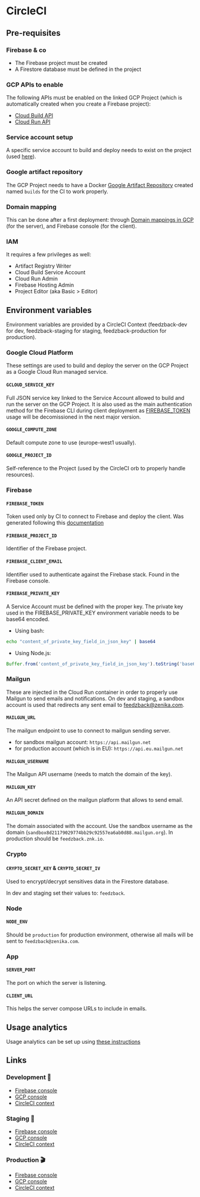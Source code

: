 # CircleCI

## Pre-requisites

### Firebase & co

- The Firebase project must be created
- A Firestore database must be defined in the project

### GCP APIs to enable

The following APIs must be enabled on the linked GCP Project (which is automatically created when you create a Firebase project):

- [Cloud Build API](https://console.cloud.google.com/apis/library/cloudbuild.googleapis.com)
- [Cloud Run API](https://console.cloud.google.com/apis/library/run.googleapis.com)

### Service account setup

A specific service account to build and deploy needs to exist on the project (used [here](#gcloud_service_key)).

### Google artifact repository

The GCP Project needs to have a Docker [Google Artifact Repository](https://console.cloud.google.com/artifacts) created named `builds` for the CI to work properly.

### Domain mapping

This can be done after a first deployment: through [Domain mappings in GCP](https://console.cloud.google.com/run/domains) (for the server), and Firebase console (for the client).

### IAM

It requires a few privileges as well:

- Artifact Registry Writer
- Cloud Build Service Account
- Cloud Run Admin
- Firebase Hosting Admin
- Project Editor (aka Basic > Editor)

## Environment variables

Environment variables are provided by a CircleCI Context (feedzback-dev for dev, feedzback-staging for staging, feedzback-production for production).

### Google Cloud Platform

These settings are used to build and deploy the server on the GCP Project as a Google Cloud Run managed service.

#### `GCLOUD_SERVICE_KEY`

Full JSON service key linked to the Service Account allowed to build and run the server on the GCP Project.
It is also used as the main authentication method for the Firebase CLI during client deployment as [FIREBASE_TOKEN](#firebase_token) usage will be decomissioned in the next major version.

#### `GOOGLE_COMPUTE_ZONE`

Default compute zone to use (europe-west1 usually).

#### `GOOGLE_PROJECT_ID`

Self-reference to the Project (used by the CircleCI orb to properly handle resources).

### Firebase

#### `FIREBASE_TOKEN`

Token used only by CI to connect to Firebase and deploy the client. Was generated following this [documentation](https://firebase.google.com/docs/cli?authuser=0#cli-ci-systems)

#### `FIREBASE_PROJECT_ID`

Identifier of the Firebase project.

#### `FIREBASE_CLIENT_EMAIL`

Identifier used to authenticate against the Firebase stack. Found in the Firebase console.

#### `FIREBASE_PRIVATE_KEY`

A Service Account must be defined with the proper key. The private key used in the FIREBASE_PRIVATE_KEY environment variable needs to be base64 encoded.

- Using bash:

```bash
echo "content_of_private_key_field_in_json_key" | base64
```

- Using Node.js:

```js
Buffer.from('content_of_private_key_field_in_json_key').toString('base64');
```

### Mailgun

These are injected in the Cloud Run container in order to properly use Mailgun to send emails and notifications.
On dev and staging, a sandbox account is used that redirects any sent email to [feedzback@zenika.com](mailto:feedzback@zenika.com).

#### `MAILGUN_URL`

The mailgun endpoint to use to connect to mailgun sending server.

- for sandbox mailgun account: `https://api.mailgun.net`
- for production account (which is in EU): `https://api.eu.mailgun.net`

#### `MAILGUN_USERNAME`

The Mailgun API username (needs to match the domain of the key).

#### `MAILGUN_KEY`

An API secret defined on the mailgun platform that allows to send email.

#### `MAILGUN_DOMAIN`

The domain associated with the account.
Use the sandbox username as the domain (`sandbox8d21179029774bb29c92557ea6ab0d88.mailgun.org`).
In production should be `feedzback.znk.io`.

### Crypto

#### `CRYPTO_SECRET_KEY` & `CRYPTO_SECRET_IV`

Used to encrypt/decrypt sensitives data in the Firestore database.

In dev and staging set their values to: `feedzback`.

### Node

#### `NODE_ENV`

Should be `production` for production environment, otherwise all mails will be sent to `feedzback@zenika.com`.

### App

#### `SERVER_PORT`

The port on which the server is listening.

#### `CLIENT_URL`

This helps the server compose URLs to include in emails.

## Usage analytics

Usage analytics can be set up using [these instructions](/docs/ci-cd/usage-analytics)

## Links

### Development 🚧

- [Firebase console](https://console.firebase.google.com/project/feedzback-v2-dev)
- [GCP console](https://console.cloud.google.com/home/dashboard?hl=en&project=feedzback-v2-dev)
- [CircleCI context](https://app.circleci.com/settings/organization/github/Zenika/contexts/686ad410-3bba-4c59-a904-da3fe737eaa3?return-to=%2F)

### Staging 🚀

- [Firebase console](https://console.firebase.google.com/project/feedzback-v2-staging)
- [GCP console](https://console.cloud.google.com/home/dashboard?hl=en&project=feedzback-v2-staging)
- [CircleCI context](https://app.circleci.com/settings/organization/github/Zenika/contexts/489bddb3-fe2e-465e-91f9-b9ba7a155e0d?return-to=%2F)

### Production 🎬

- [Firebase console](https://console.firebase.google.com/project/feedzback-v2)
- [GCP console](https://console.cloud.google.com/home/dashboard?hl=en&project=feedzback-v2)
- [CircleCI context](https://app.circleci.com/settings/organization/github/Zenika/contexts/3b5ca05f-7180-479e-9225-9902e29cde9b?return-to=%2F)
